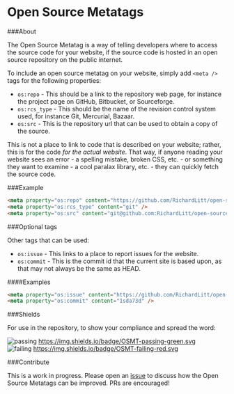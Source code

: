 # Open Source Metatags

###About

The Open Source Metatag is a way of telling developers where to access the source code for your website, if the source code is hosted in an open source repository on the public internet.

To include an open source metatag on your website, simply add `<meta />` tags for the following properties:

* `os:repo` - This should be a link to the repository web page, for instance the project page on GitHub, Bitbucket, or Sourceforge.
* `os:rcs_type` - This should be the name of the revision control system used, for instance Git, Mercurial, Bazaar.
* `os:src` - This is the repository url that can be used to obtain a copy of the source.

This is not a place to link to code that is described on your website; rather, this is for the code _for the actual website_. That way, if anyone reading your website sees an error - a spelling mistake, broken CSS, etc. - or something they want to examine - a cool paralax library, etc. - they can quickly fetch the source code.

###Example

```html
<meta property="os:repo" content="https://github.com/RichardLitt/open-source-metatags" />
<meta property="os:rcs_type" content="git" />
<meta property="os:src" content="git@github.com:RichardLitt/open-source-metatags.git" />
```

###Optional tags

Other tags that can be used:

* `os:issue` - This links to a place to report issues for the website.
* `os:commit` - This is the commit id that the current site is based upon, as that may not always be the same as HEAD.

####Examples 

```html
<meta property="os:issue" content="https://github.com/RichardLitt/open-source-metatags/issues" />
<meta property="os:commit" content="1sda73d" />
```

###Shields

For use in the repository, to show your compliance and spread the word:

![passing](https://img.shields.io/badge/OSMT-passing-green.svg) https://img.shields.io/badge/OSMT-passing-green.svg  
![failing](https://img.shields.io/badge/OSMT-failing-red.svg) https://img.shields.io/badge/OSMT-failing-red.svg

###Contribute

This is a work in progress. Please open an [issue](https://github.com/RichardLitt/open-source-metatags/issues) to discuss how the Open Source Metatags can be improved. PRs are encouraged!
